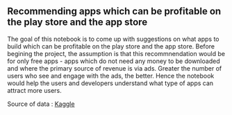 

## Recommending apps which can be profitable on the play store and the app store

The goal of this notebook is to come up with suggestions on what apps to build which can be profitable on the play store and the app store.
Before begining the project, the assumption is that this recommnendation would be for only free apps - apps which do not need any money to be downloaded and where the primary source of revenue is via ads. Greater the number of users who see and engage with the ads, the better. Hence the notebook would help the users and developers understand what type of apps can attract more users.

Source of data : [Kaggle](https://www.kaggle.com/lava18/google-play-store-apps/discussion/67452#latest-469332)
